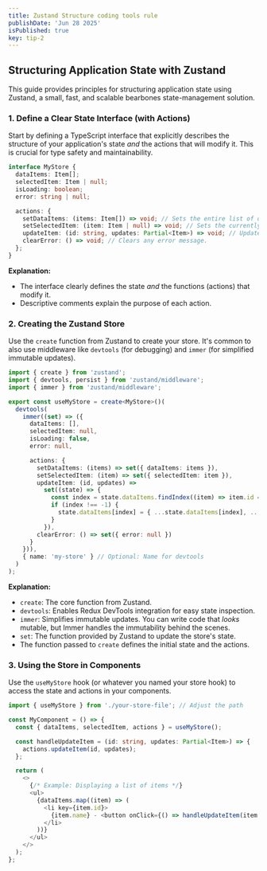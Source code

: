 ```yaml
---
title: Zustand Structure coding tools rule
publishDate: 'Jun 28 2025'
isPublished: true
key: tip-2
---
```


## Structuring Application State with Zustand

This guide provides principles for structuring application state using Zustand, a small, fast, and scalable bearbones state-management solution.

### 1. Define a Clear State Interface (with Actions)

Start by defining a TypeScript interface that explicitly describes the structure of your application's state _and_ the actions that will modify it. This is crucial for type safety and maintainability.

```typescript
interface MyStore {
  dataItems: Item[];
  selectedItem: Item | null;
  isLoading: boolean;
  error: string | null;

  actions: {
    setDataItems: (items: Item[]) => void; // Sets the entire list of data items.
    setSelectedItem: (item: Item | null) => void; // Sets the currently selected item.
    updateItem: (id: string, updates: Partial<Item>) => void; // Updates a specific item's properties by ID.
    clearError: () => void; // Clears any error message.
  };
}
```

**Explanation:**

- The interface clearly defines the state _and_ the functions (actions) that modify it.
- Descriptive comments explain the purpose of each action.

### 2. Creating the Zustand Store

Use the `create` function from Zustand to create your store. It's common to also use middleware like `devtools` (for debugging) and `immer` (for simplified immutable updates).

```typescript
import { create } from 'zustand';
import { devtools, persist } from 'zustand/middleware';
import { immer } from 'zustand/middleware';

export const useMyStore = create<MyStore>()(
  devtools(
    immer((set) => ({
      dataItems: [],
      selectedItem: null,
      isLoading: false,
      error: null,

      actions: {
        setDataItems: (items) => set({ dataItems: items }),
        setSelectedItem: (item) => set({ selectedItem: item }),
        updateItem: (id, updates) =>
          set((state) => {
            const index = state.dataItems.findIndex((item) => item.id === id);
            if (index !== -1) {
              state.dataItems[index] = { ...state.dataItems[index], ...updates };
            }
          }),
        clearError: () => set({ error: null })
      }
    })),
    { name: 'my-store' } // Optional: Name for devtools
  )
);
```

**Explanation:**

- `create`: The core function from Zustand.
- `devtools`: Enables Redux DevTools integration for easy state inspection.
- `immer`: Simplifies immutable updates. You can write code that _looks_ mutable, but Immer handles the immutability behind the scenes.
- `set`: The function provided by Zustand to update the store's state.
- The function passed to `create` defines the initial state and the actions.

### 3. Using the Store in Components

Use the `useMyStore` hook (or whatever you named your store hook) to access the state and actions in your components.

```typescript
import { useMyStore } from './your-store-file'; // Adjust the path

const MyComponent = () => {
  const { dataItems, selectedItem, actions } = useMyStore();

  const handleUpdateItem = (id: string, updates: Partial<Item>) => {
    actions.updateItem(id, updates);
  };

  return (
    <>
      {/* Example: Displaying a list of items */}
      <ul>
        {dataItems.map((item) => (
          <li key={item.id}>
            {item.name} - <button onClick={() => handleUpdateItem(item.id, { name: "Updated Name" })}>Update Name</button>
          </li>
        ))}
      </ul>
    </>
  );
};
```
